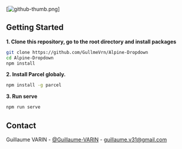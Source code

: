 [![github-thumb.png](https://ibb.co/tMGMN7b)]

## Getting Started

**1. Clone this repository, go to the root directory and install packages**

```bash
git clone https://github.com/GullmeVrn/Alpine-Dropdown
cd Alpine-Dropdown
npm install
```

**2. Install Parcel globaly.**

```bash
npm install -g parcel
```

**3. Run serve**

```bash
npm run serve
```

## Contact

Guillaume VARIN - [@Guillaume-VARIN](https://github.com/GullmeVrn) - guillaume.v31@gmail.com

